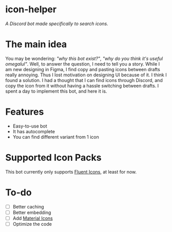 # icon-helper
*A Discord bot made specifically to search icons.*

# The main idea
You may be wondering: *"why this bot exist?"*, *"why do you think it's useful omegalul"*. Well, to answer the question, I need to tell you a story. While I am new designing in Figma, I find copy and pasting icons between drafts really annoying. Thus I lost motivation on designing UI because of it. I think I found a solution. I had a thought that I can find icons through Discord, and copy the icon from it without having a hassle switching between drafts. I spent a day to implement this bot, and here it is.

# Features
- Easy-to-use bot
- It has autocomplete
- You can find different variant from 1 icon

# Supported Icon Packs
This bot currently only supports [Fluent Icons](https://github.com/microsoft/fluentui-system-icons), at least for now.

# To-do
- [ ] Better caching
- [ ] Better embedding
- [ ] Add [Material Icons](https://github.com/google/material-desgin-icons)
- [ ] Optimize the code